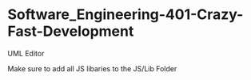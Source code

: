 # Software_Engineering-401-Crazy-Fast-Development
UML Editor

Make sure to add all JS libaries to the JS/Lib Folder

